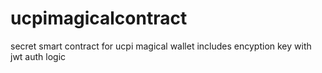 # ucpimagicalcontract
secret smart contract for ucpi magical wallet
includes encyption key with jwt auth logic